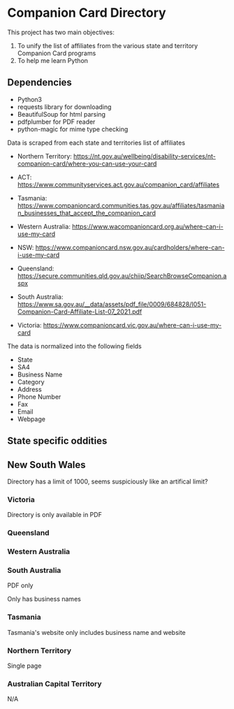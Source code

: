 # Companion Card Directory

This project has two main objectives:

1. To unify the list of affiliates from the various state and territory Companion Card programs
2. To help me learn Python

## Dependencies

* Python3
* requests library for downloading
* BeautifulSoup for html parsing
* pdfplumber for PDF reader
* python-magic for mime type checking


Data is scraped from each state and territories list of affiliates

* Northern Territory: https://nt.gov.au/wellbeing/disability-services/nt-companion-card/where-you-can-use-your-card
* ACT: https://www.communityservices.act.gov.au/companion_card/affiliates
* Tasmania: https://www.companioncard.communities.tas.gov.au/affiliates/tasmanian_businesses_that_accept_the_companion_card
* Western Australia: https://www.wacompanioncard.org.au/where-can-i-use-my-card
* NSW: https://www.companioncard.nsw.gov.au/cardholders/where-can-i-use-my-card
* Queensland: https://secure.communities.qld.gov.au/chiip/SearchBrowseCompanion.aspx

* South Australia: https://www.sa.gov.au/__data/assets/pdf_file/0009/684828/I051-Companion-Card-Affiliate-List-07_2021.pdf
* Victoria: https://www.companioncard.vic.gov.au/where-can-i-use-my-card


The data is normalized into the following fields

* State
* SA4
* Business Name
* Category
* Address
* Phone Number
* Fax
* Email
* Webpage

## State specific oddities

## New South Wales

Directory has a limit of 1000, seems suspiciously like an artifical limit?

### Victoria

Directory is only available in PDF

### Queensland

### Western Australia

### South Australia

PDF only

Only has business names

### Tasmania

Tasmania's website only includes business name and website

### Northern Territory

Single page

### Australian Capital Territory

N/A
